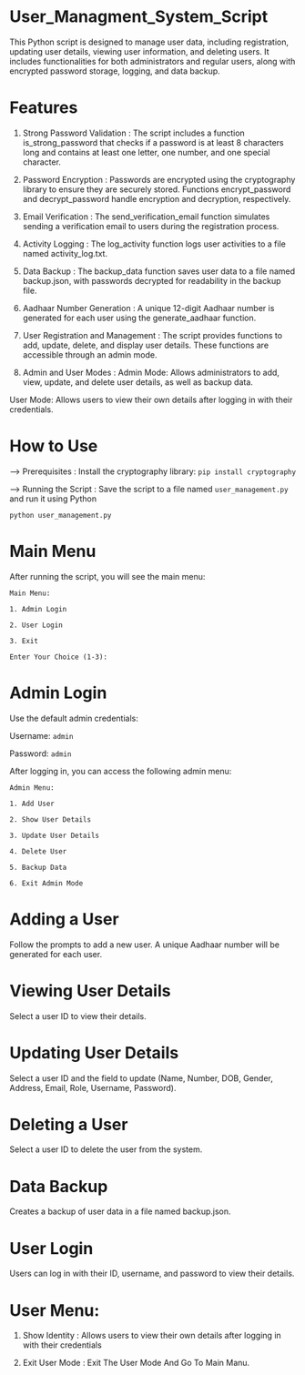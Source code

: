 # User_Managment_System_Script
This Python script is designed to manage user data, including registration, updating user details, viewing user information, and deleting users. It includes functionalities for both administrators and regular users, along with encrypted password storage, logging, and data backup.

# Features
1. Strong Password Validation :
The script includes a function is_strong_password that checks if a password is at least 8 characters long and contains at least one letter, one number, and one special character.

2. Password Encryption :
Passwords are encrypted using the cryptography library to ensure they are securely stored. Functions encrypt_password and decrypt_password handle encryption and decryption, respectively.

3. Email Verification :
The send_verification_email function simulates sending a verification email to users during the registration process.

4. Activity Logging :
The log_activity function logs user activities to a file named activity_log.txt.

5. Data Backup :
The backup_data function saves user data to a file named backup.json, with passwords decrypted for readability in the backup file.

6. Aadhaar Number Generation :
A unique 12-digit Aadhaar number is generated for each user using the generate_aadhaar function.

7. User Registration and Management :
The script provides functions to add, update, delete, and display user details. These functions are accessible through an admin mode.

8. Admin and User Modes :
Admin Mode: Allows administrators to add, view, update, and delete user details, as well as backup data.

User Mode: Allows users to view their own details after logging in with their credentials.

# How to Use

--> Prerequisites : 
Install the cryptography library: `pip install cryptography`

--> Running the Script :
Save the script to a file named `user_management.py` and run it using Python

`python user_management.py`

# Main Menu
After running the script, you will see the main menu:

`Main Menu:`

`1. Admin Login`

`2. User Login`

`3. Exit`

`Enter Your Choice (1-3):`

# Admin Login
Use the default admin credentials:

Username: `admin`

Password: `admin`

After logging in, you can access the following admin menu:

`Admin Menu:`

`1. Add User`

`2. Show User Details`

`3. Update User Details`

`4. Delete User`

`5. Backup Data`

`6. Exit Admin Mode`

# Adding a User
Follow the prompts to add a new user. A unique Aadhaar number will be generated for each user.

# Viewing User Details
Select a user ID to view their details.

# Updating User Details
Select a user ID and the field to update (Name, Number, DOB, Gender, Address, Email, Role, Username, Password).

# Deleting a User
Select a user ID to delete the user from the system.

# Data Backup
Creates a backup of user data in a file named backup.json.

# User Login
Users can log in with their ID, username, and password to view their details.

# User Menu:

1. Show Identity : Allows users to view their own details after logging in with their credentials

3. Exit User Mode : Exit The User Mode And Go To Main Manu.

